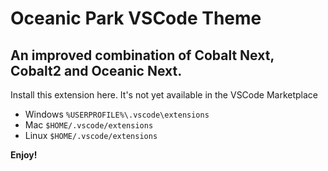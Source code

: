 # Oceanic Park VSCode Theme
## An improved combination of Cobalt Next, Cobalt2 and Oceanic Next.

Install this extension here. It's not yet available in the VSCode Marketplace
* Windows  `%USERPROFILE%\.vscode\extensions`
* Mac  `$HOME/.vscode/extensions`
* Linux  `$HOME/.vscode/extensions`

**Enjoy!**
